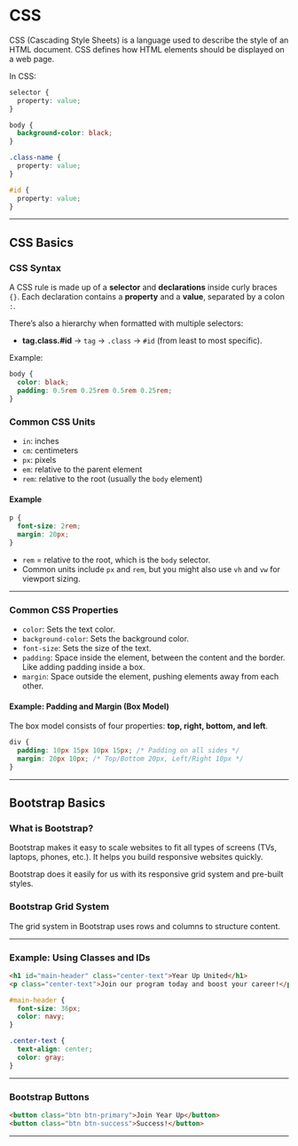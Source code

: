 # CSS

CSS (Cascading Style Sheets) is a language used to describe the style of an HTML document. CSS defines how HTML elements should be displayed on a web page.

In CSS:

```css
selector {
  property: value;
}

body {
  background-color: black;
}

.class-name {
  property: value;
}

#id {
  property: value;
}
```

---

## CSS Basics

### CSS Syntax

A CSS rule is made up of a **selector** and **declarations** inside curly braces `{}`. Each declaration contains a **property** and a **value**, separated by a colon `:`.

There’s also a hierarchy when formatted with multiple selectors:

- **tag.class.#id** → `tag` → `.class` → `#id` (from least to most specific).

Example:

```css
body {
  color: black;
  padding: 0.5rem 0.25rem 0.5rem 0.25rem;
}
```

### Common CSS Units

- `in`: inches
- `cm`: centimeters
- `px`: pixels
- `em`: relative to the parent element
- `rem`: relative to the root (usually the `body` element)

#### Example

```css
p {
  font-size: 2rem;
  margin: 20px;
}
```

- `rem` = relative to the root, which is the `body` selector.
- Common units include `px` and `rem`, but you might also use `vh` and `vw` for viewport sizing.

---

### Common CSS Properties

- `color`: Sets the text color.
- `background-color`: Sets the background color.
- `font-size`: Sets the size of the text.
- `padding`: Space inside the element, between the content and the border. Like adding padding inside a box.
- `margin`: Space outside the element, pushing elements away from each other.

#### Example: Padding and Margin (Box Model)

The box model consists of four properties: **top, right, bottom, and left**.

```css
div {
  padding: 10px 15px 10px 15px; /* Padding on all sides */
  margin: 20px 10px; /* Top/Bottom 20px, Left/Right 10px */
}
```

---

## Bootstrap Basics

### What is Bootstrap?

Bootstrap makes it easy to scale websites to fit all types of screens (TVs, laptops, phones, etc.). It helps you build responsive websites quickly.

Bootstrap does it easily for us with its responsive grid system and pre-built styles.

### Bootstrap Grid System

The grid system in Bootstrap uses rows and columns to structure content.

---

### Example: Using Classes and IDs

```html
<h1 id="main-header" class="center-text">Year Up United</h1>
<p class="center-text">Join our program today and boost your career!</p>
```

```css
#main-header {
  font-size: 36px;
  color: navy;
}

.center-text {
  text-align: center;
  color: gray;
}
```

---

### Bootstrap Buttons

```html
<button class="btn btn-primary">Join Year Up</button>
<button class="btn btn-success">Success!</button>
```

---
